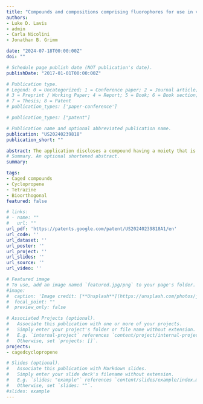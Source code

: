 ```yaml
---
title: "Compounds and compositions comprising fluorophores for use in visualization and purification or manipulation"
authors:
- Luke D. Lavis
- admin
- Carla Nicolini
- Jonathan B. Grimm

date: "2024-07-18T00:00:00Z"
doi: ""

# Schedule page publish date (NOT publication's date).
publishDate: "2017-01-01T00:00:00Z"

# Publication type.
# Legend: 0 = Uncategorized; 1 = Conference paper; 2 = Journal article;
# 3 = Preprint / Working Paper; 4 = Report; 5 = Book; 6 = Book section;
# 7 = Thesis; 8 = Patent
# publication_types: ['paper-conference']

# publication_types: ["patent"]

# Publication name and optional abbreviated publication name.
publication: "US20240239818"
publication_short: ""

abstract: The application discloses a compound having a moiety that is either an affinity tag-containing moiety or a protein-manipulation moiety, a self-labeling protein (SLP) ligand, and a rhodamine dye linking the affinity tag-containing moiety or a protein-manipulation moiety to the SLP ligand. Also disclosed is a complex, which includes the compound and a SLP. Also disclosed is a method that involves contacting the compound and a SLP with a cell, and visualizing fluorescence in the cell or purifying the SLP and associated biological components from the cell.
# Summary. An optional shortened abstract.
summary:

tags:
- Caged compounds
- Cyclopropene
- Tetrazine
- Bioorthogonal
featured: false

# links:
# - name: ""
#   url: ""
url_pdf: 'https://patents.google.com/patent/US20240239818A1/en'
url_code: ''
url_dataset: ''
url_poster: ''
url_project: ''
url_slides: ''
url_source: ''
url_video: ''

# Featured image
# To use, add an image named `featured.jpg/png` to your page's folder.
#image:
#  caption: 'Image credit: [**Unsplash**](https://unsplash.com/photos/jdD8gXaTZsc)'
#  focal_point: ""
#  preview_only: false

# Associated Projects (optional).
#   Associate this publication with one or more of your projects.
#   Simply enter your project's folder or file name without extension.
#   E.g. `internal-project` references `content/project/internal-project/index.md`.
#   Otherwise, set `projects: []`.
projects:
- cagedcyclopropene

# Slides (optional).
#   Associate this publication with Markdown slides.
#   Simply enter your slide deck's filename without extension.
#   E.g. `slides: "example"` references `content/slides/example/index.md`.
#   Otherwise, set `slides: ""`.
#slides: example
---
```

